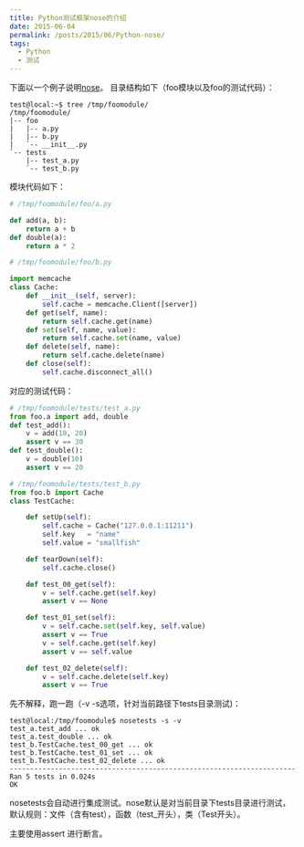 ```yaml
---
title: Python测试框架nose的介绍
date: 2015-06-04
permalink: /posts/2015/06/Python-nose/
tags: 
  - Python
  - 测试
---
```

下面以一个例子说明[nose](https://nose.readthedocs.org/en/latest/)。
目录结构如下（foo模块以及foo的测试代码）：

```shell
test@local:~$ tree /tmp/foomodule/
/tmp/foomodule/
|-- foo
|   |-- a.py
|   |-- b.py
|   `-- __init__.py
`-- tests
    |-- test_a.py
    `-- test_b.py
```

<!-- more -->

模块代码如下：

```Python
# /tmp/foomodule/foo/a.py 

def add(a, b):
    return a + b
def double(a):
    return a * 2

# /tmp/foomodule/foo/b.py 

import memcache
class Cache:
    def __init__(self, server):
        self.cache = memcache.Client([server])
    def get(self, name):
        return self.cache.get(name)
    def set(self, name, value):
        return self.cache.set(name, value)
    def delete(self, name):
        return self.cache.delete(name)
    def close(self):
        self.cache.disconnect_all()
```


对应的测试代码：

```Python
# /tmp/foomodule/tests/test_a.py 
from foo.a import add, double
def test_add():
    v = add(10, 20)
    assert v == 30
def test_double():
    v = double(10)
    assert v == 20

# /tmp/foomodule/tests/test_b.py 
from foo.b import Cache
class TestCache:

    def setUp(self):
        self.cache = Cache("127.0.0.1:11211")
        self.key   = "name"
        self.value = "smallfish"

    def tearDown(self):
        self.cache.close()

    def test_00_get(self):
        v = self.cache.get(self.key)
        assert v == None

    def test_01_set(self):
        v = self.cache.set(self.key, self.value)
        assert v == True
        v = self.cache.get(self.key)
        assert v == self.value

    def test_02_delete(self):
        v = self.cache.delete(self.key)
        assert v == True
```

先不解释，跑一跑（-v -s选项，针对当前路径下tests目录测试)：

```shell
test@local:/tmp/foomodule$ nosetests -s -v
test_a.test_add ... ok
test_a.test_double ... ok
test_b.TestCache.test_00_get ... ok
test_b.TestCache.test_01_set ... ok
test_b.TestCache.test_02_delete ... ok
----------------------------------------------------------------------
Ran 5 tests in 0.024s
OK
```

nosetests会自动进行集成测试。nose默认是对当前目录下tests目录进行测试，默认规则：文件（含有test），函数（test_开头），类（Test开头）。

主要使用assert 进行断言。
